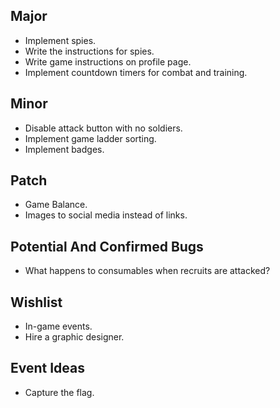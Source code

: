 Major
---

* Implement spies.
* Write the instructions for spies.
* Write game instructions on profile page.
* Implement countdown timers for combat and training.

Minor
---

* Disable attack button with no soldiers.
* Implement game ladder sorting.
* Implement badges.

Patch
---

* Game Balance.
* Images to social media instead of links.

Potential And Confirmed Bugs
---

* What happens to consumables when recruits are attacked?

Wishlist
---

* In-game events.
* Hire a graphic designer.

Event Ideas
---

* Capture the flag.
